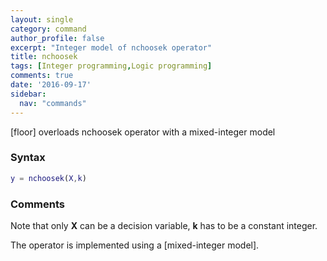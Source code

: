 ```yaml
---
layout: single
category: command
author_profile: false
excerpt: "Integer model of nchoosek operator"
title: nchoosek
tags: [Integer programming,Logic programming]
comments: true
date: '2016-09-17'
sidebar:
  nav: "commands"
---
```


[floor] overloads nchoosek operator with a mixed-integer model

### Syntax

````matlab
y = nchoosek(X,k)
````

### Comments

Note that only **X** can be a decision variable, **k** has to be a constant integer.

The operator is implemented using a [mixed-integer model].

